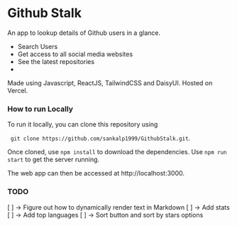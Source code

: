 
# Github Stalk

An app to lookup details of Github users in a glance.

- Search Users
- Get access to all social media websites
- See the latest repositories
- 

Made using Javascript, ReactJS, TailwindCSS and DaisyUI. Hosted on Vercel. 


### How to run Locally

To run it locally, you can clone this repository using 

``` git clone https://github.com/sankalp1999/GithubStalk.git```. 

Once cloned, use ```npm install``` to download the dependencies. Use ```npm run start``` to get the server running. 

The web app can then be accessed at http://localhost:3000.

### TODO


[  ] -> Figure out how to dynamically render text in Markdown
[  ] -> Add stats
[  ] -> Add top languages
[  ] -> Sort button and sort by stars options 



